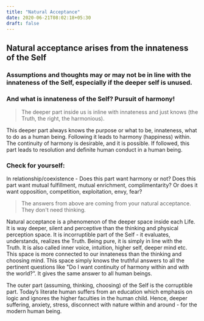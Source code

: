 ```yaml
---
title: "Natural Acceptance"
date: 2020-06-21T08:02:18+05:30
draft: false
---
```


## Natural acceptance arises from the innateness of the Self

### Assumptions and thoughts may or may not be in line with the innateness of the Self, especially if the deeper self is unused.

### And what is innateness of the Self? Pursuit of harmony!

> The deeper part inside us is inline with innateness and just knows (the Truth, the right, the harmonious).

This deeper part always knows the purpose or what to be, innateness, what to do as
a human being. Following it leads to harmony (happiness) within. The continuity of harmony is
desirable, and it is possible. If followed, this part leads to resolution and definite human
conduct in a human being.

### Check for yourself:

In relationship/coexistence - Does this part want harmony or not? Does this part want mutual fulfillment, mutual enrichment, complimentarity? Or does it want opposition, competition, exploitation, envy, fear?

> The answers from above are coming from your natural acceptance. They don't need thinking.

Natural acceptance is a phenomenon of the deeper space inside each Life. It is way deeper, silent and perceptive than the thinking and physical perception space. It is incorruptible part of the Self - it evaluates, understands, realizes the Truth. Being pure, it is simply in line with the Truth. It is also called inner voice, intuition, higher self, deeper mind etc. This space is more connected to our innateness than the thinking and choosing mind. This space simply knows the truthful answers to all the pertinent questions like "Do I want continuity of harmony within and with the world?”. It gives the same answer to all human beings.

The outer part (assuming, thinking, choosing) of the Self is the corruptible part. Today’s literate human suffers from an education which emphasis on logic and ignores the higher faculties in the human child. Hence, deeper suffering, anxiety, stress, disconnect with nature within and around - for the modern human being.

